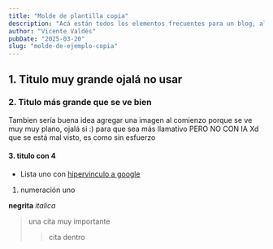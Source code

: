 ```yaml
---
title: "Molde de plantilla copia"
description: "Acá están todos los elementos frecuentes para un blog, al menos lo que yo he visto"
author: "Vicente Valdés"
pubDate: "2025-03-20"
slug: "molde-de-ejemplo-copia"
---
```


## 1. Titulo muy grande ojalá no usar

### 2. Titulo más grande que se ve bien

Tambien sería buena idea agregar una imagen al comienzo porque se ve muy muy plano, ojalá si :) para que sea más llamativo PERO NO CON IA Xd que se está mal visto, es como sin esfuerzo

#### 3. titulo con 4 #
- Lista uno con [hipervinculo a google](https://google.com)
1. numeración uno

**negrita**
_italica_

> una cita muy importante
>> cita dentro